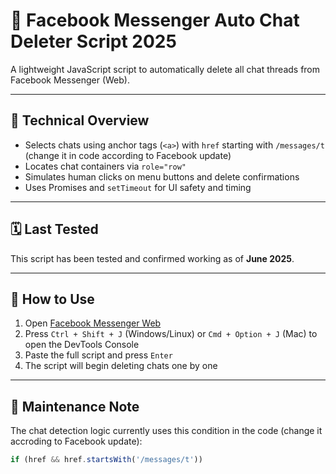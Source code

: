 # 🧹 Facebook Messenger Auto Chat Deleter Script 2025

A lightweight JavaScript script to automatically delete all chat threads from Facebook Messenger (Web).

---

## 🔧 Technical Overview

- Selects chats using anchor tags (`<a>`) with `href` starting with `/messages/t` (change it in code according to Facebook update)
- Locates chat containers via `role="row"`
- Simulates human clicks on menu buttons and delete confirmations
- Uses Promises and `setTimeout` for UI safety and timing

---

## 🗓️ Last Tested

This script has been tested and confirmed working as of **June 2025**.

---

## 🚀 How to Use

1. Open [Facebook Messenger Web](https://www.facebook.com/messages/t/)
2. Press `Ctrl + Shift + J` (Windows/Linux) or `Cmd + Option + J` (Mac) to open the DevTools Console
3. Paste the full script and press `Enter`
4. The script will begin deleting chats one by one

---

## 🔄 Maintenance Note

The chat detection logic currently uses this condition in the code (change it accroding to Facebook update):

```js
if (href && href.startsWith('/messages/t'))
